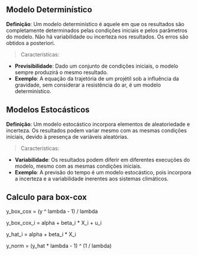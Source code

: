 ## Modelo Determinístico

**Definição**: Um modelo determinístico é aquele em que os resultados são completamente determinados pelas condições iniciais e pelos parâmetros do modelo. Não há variabilidade ou incerteza nos resultados. Os erros são obtidos a posteriori.
> Características:
* **Previsibilidade**: Dado um conjunto de condições iniciais, o modelo sempre produzirá o mesmo resultado.
* **Exemplo**: A equação da trajetória de um projétil sob a influência da gravidade, sem considerar a resistência do ar, é um modelo determinístico.


## Modelos Estocásticos

**Definição**: Um modelo estocástico incorpora elementos de aleatoriedade e incerteza. Os resultados podem variar mesmo com as mesmas condições iniciais, devido à presença de variáveis aleatórias.
> Características:
* **Variabilidade**: Os resultados podem diferir em diferentes execuções do modelo, mesmo com as mesmas condições iniciais.
* **Exemplo**: A previsão do tempo é um modelo estocástico, pois incorpora a incerteza e a variabilidade inerentes aos sistemas climáticos.

## Calculo para box-cox

y_box_cox = (y ^ lambda - 1) / lambda

y_box_cox_i  = alpha + beta_i * X_i + u_i

y_hat_i = alpha + beta_i * X_i

y_norm = (y_hat * lambda - 1) ^ (1 / lambda)